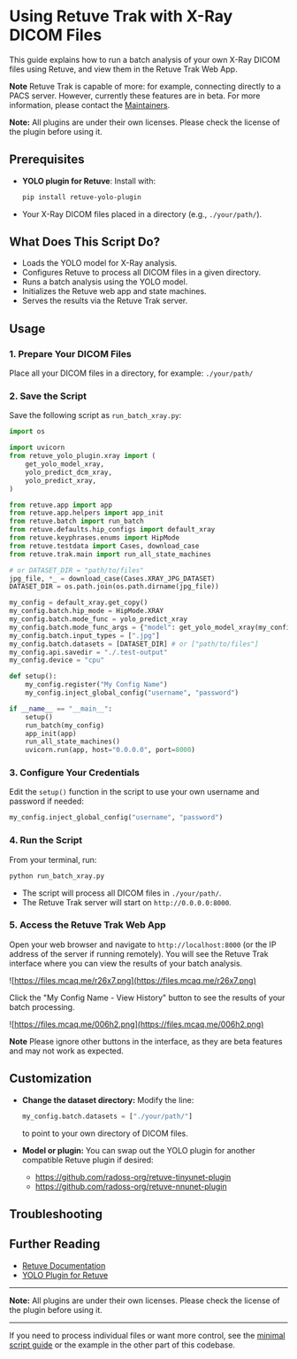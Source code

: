 # Using Retuve Trak with X-Ray DICOM Files

This guide explains how to run a batch analysis of your own X-Ray DICOM files using Retuve, and view them in the Retuve Trak Web App.

**Note**
Retuve Trak is capable of more: for example, connecting directly to a PACS server. However, currently these features are in beta. For more information, please contact the [Maintainers](https://github.com/radoss-org/retuve#maintainers).

**Note:**
All plugins are under their own licenses. Please check the license of the plugin before using it.

## Prerequisites

- **YOLO plugin for Retuve**:
  Install with:
  ```bash
  pip install retuve-yolo-plugin
  ```
- Your X-Ray DICOM files placed in a directory (e.g., `./your/path/`).

## What Does This Script Do?

- Loads the YOLO model for X-Ray analysis.
- Configures Retuve to process all DICOM files in a given directory.
- Runs a batch analysis using the YOLO model.
- Initializes the Retuve web app and state machines.
- Serves the results via the Retuve Trak server.

## Usage

### 1. Prepare Your DICOM Files

Place all your DICOM files in a directory, for example:
`./your/path/`

### 2. Save the Script

Save the following script as `run_batch_xray.py`:

```python
import os

import uvicorn
from retuve_yolo_plugin.xray import (
    get_yolo_model_xray,
    yolo_predict_dcm_xray,
    yolo_predict_xray,
)

from retuve.app import app
from retuve.app.helpers import app_init
from retuve.batch import run_batch
from retuve.defaults.hip_configs import default_xray
from retuve.keyphrases.enums import HipMode
from retuve.testdata import Cases, download_case
from retuve.trak.main import run_all_state_machines

# or DATASET_DIR = "path/to/files"
jpg_file, *_ = download_case(Cases.XRAY_JPG_DATASET)
DATASET_DIR = os.path.join(os.path.dirname(jpg_file))

my_config = default_xray.get_copy()
my_config.batch.hip_mode = HipMode.XRAY
my_config.batch.mode_func = yolo_predict_xray
my_config.batch.mode_func_args = {"model": get_yolo_model_xray(my_config)}
my_config.batch.input_types = [".jpg"]
my_config.batch.datasets = [DATASET_DIR] # or ["path/to/files"]
my_config.api.savedir = "./.test-output"
my_config.device = "cpu"

def setup():
    my_config.register("My Config Name")
    my_config.inject_global_config("username", "password")

if __name__ == "__main__":
    setup()
    run_batch(my_config)
    app_init(app)
    run_all_state_machines()
    uvicorn.run(app, host="0.0.0.0", port=8000)
```

### 3. Configure Your Credentials

Edit the `setup()` function in the script to use your own username and password if needed:

```python
my_config.inject_global_config("username", "password")
```

### 4. Run the Script

From your terminal, run:

```bash
python run_batch_xray.py
```

- The script will process all DICOM files in `./your/path/`.
- The Retuve Trak server will start on `http://0.0.0.0:8000`.


### 5. Access the Retuve Trak Web App

Open your web browser and navigate to `http://localhost:8000` (or the IP address of the server if running remotely). You will see the Retuve Trak interface where you can view the results of your batch analysis.

![https://files.mcaq.me/r26x7.png](https://files.mcaq.me/r26x7.png)

Click the "My Config Name - View History" button to see the results of your batch processing.

![https://files.mcaq.me/006h2.png](https://files.mcaq.me/006h2.png)

**Note**
Please ignore other buttons in the interface, as they are beta features and may not work as expected.

## Customization

- **Change the dataset directory:**
  Modify the line:
  ```python
  my_config.batch.datasets = ["./your/path/"]
  ```
  to point to your own directory of DICOM files.

- **Model or plugin:**
  You can swap out the YOLO plugin for another compatible Retuve plugin if desired:

  - https://github.com/radoss-org/retuve-tinyunet-plugin
  - https://github.com/radoss-org/retuve-nnunet-plugin

## Troubleshooting

## Further Reading

- [Retuve Documentation](https://retuve.nidusai.ca/retuve.html)
- [YOLO Plugin for Retuve](https://github.com/radoss-org/retuve-yolo-plugin)

---

**Note:**
All plugins are under their own licenses. Please check the license of the plugin before using it.

---

If you need to process individual files or want more control, see the [minimal script guide](https://github.com/radoss-org/retuve/blob/main/examples/high_level_functions/xray.py) or the example in the other part of this codebase.